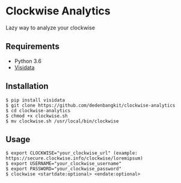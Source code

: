 # Clockwise Analytics

Lazy way to analyze your clockwise

## Requirements

- Python 3.6
- [Visidata](https://visidata.org/)

## Installation

```
$ pip install visidata
$ git clone https://github.com/dedenbangkit/clockwise-analytics
$ cd clockwise-analytics
$ chmod +x clockwise.sh
$ mv clockwise.sh /usr/local/bin/clockwise
```

## Usage

```
$ export CLOCKWISE="your_clockwise_url" (example: https://secure.clockwise.info/clockwise/loremipsum)
$ export USERNAME="your_clockwise_username"
$ export PASSWORD="your_clockwise_password"
$ clockwise <startdate:optional> <endate:optional>
```
